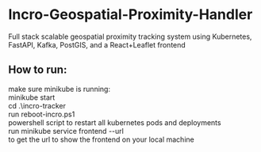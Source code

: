 # Incro-Geospatial-Proximity-Handler
Full stack scalable geospatial proximity tracking system
using Kubernetes, FastAPI, Kafka, PostGIS, and a React+Leaflet frontend

## How to run:

make sure minikube is running:\
minikube start\
cd .\incro-tracker\
run reboot-incro.ps1\
powershell script to restart all kubernetes pods and deployments\
run minikube service frontend --url\
to get the url to show the frontend on your local machine
